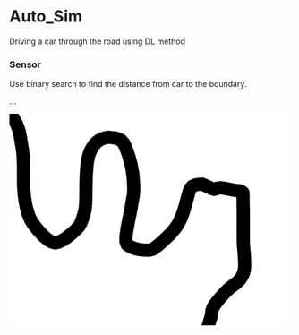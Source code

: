# Auto_Sim

Driving a car through the road using DL method

### Sensor
Use binary search to find the distance from car to the boundary.

...


![map](./map/map.png)